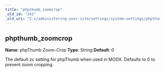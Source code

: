 ```yaml
---
title: "phpthumb_zoomcrop"
_old_id: "241"
_old_uri: "2.x/administering-your-site/settings/system-settings/phpthumb_zoomcrop"
---
```


## phpthumb\_zoomcrop

**Name**: phpThumb Zoom-Crop
**Type**: String
**Default**: 0

The default zc setting for phpThumb when used in MODX. Defaults to 0 to prevent zoom cropping.

